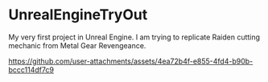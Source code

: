# UnrealEngineTryOut

My very first project in Unreal Engine. I am trying to replicate Raiden cutting mechanic from Metal Gear Revengeance.




https://github.com/user-attachments/assets/4ea72b4f-e855-4fd4-b90b-bccc114df7c9


